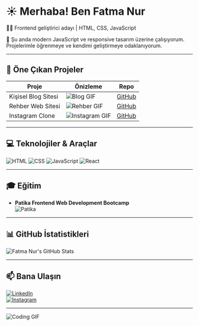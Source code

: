 # ☀️ Merhaba! Ben Fatma Nur

👩‍💻 Frontend geliştirici adayı | HTML, CSS, JavaScript

🚀 Şu anda modern JavaScript ve responsive tasarım üzerine çalışıyorum. Projelerimle öğrenmeye ve kendimi geliştirmeye odaklanıyorum.  

---

## 📝 Öne Çıkan Projeler

| Proje | Önizleme | Repo |
|-------|-----------|------|
| Kişisel Blog Sitesi | ![Blog GIF](https://media.giphy.com/media/3o7TKC7ey0dT20fks0/giphy.gif) | [GitHub](https://github.com/fnuryigit/blog_sitesi) |
| Rehber Web Sitesi | ![Rehber GIF](https://media.giphy.com/media/3o7TKK5X9fRjFhOeO4/giphy.gif) | [GitHub](https://github.com/fnuryigit/rehber_web_sitesi) |
| Instagram Clone | ![Instagram GIF](https://media.giphy.com/media/3o7aD4B9oFzi3p1jV2/giphy.gif) | [GitHub](https://github.com/fnuryigit/Instagram_clone) |

---

## 💻 Teknolojiler & Araçlar
![HTML](https://img.shields.io/badge/HTML5-E34F26?logo=html5&style=for-the-badge)
![CSS](https://img.shields.io/badge/CSS3-1572B6?logo=css3&style=for-the-badge)
![JavaScript](https://img.shields.io/badge/JavaScript-F7DF1E?logo=javascript&style=for-the-badge)
![React](https://img.shields.io/badge/React-61DAFB?logo=react&style=for-the-badge)

---

## 🎓 Eğitim
- **Patika Frontend Web Development Bootcamp**  
  ![Patika](https://patika.dev/assets/images/logo.png)  

---

## 📊 GitHub İstatistikleri
![Fatma Nur's GitHub Stats](https://github-readme-stats.vercel.app/api?username=fnuryigit&show_icons=true&theme=radical)

---

## 📫 Bana Ulaşın
[![LinkedIn](https://img.shields.io/badge/LinkedIn-0A66C2?logo=linkedin&style=for-the-badge)](https://www.linkedin.com/in/fnuryigit/)  
[![Instagram](https://img.shields.io/badge/Instagram-E4405F?logo=instagram&style=for-the-badge)](https://www.instagram.com/fnuryigit/)  

---

![Coding GIF](https://media.giphy.com/media/26xBukhk6fY5dDSS0/giphy.gif)
